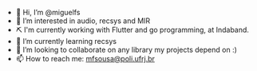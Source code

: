 - 👋 Hi, I’m @miguelfs
- 👀 I’m interested in audio, recsys and MIR
- ⛏️ I'm currently working with Flutter and go programming, at Indaband.
- 🌱 I’m currently learning recsys
- 💞️ I’m looking to collaborate on any library my projects depend on :)
- 📫 How to reach me: mfsousa@poli.ufrj.br

<!---
miguelfs/miguelfs is a ✨ special ✨ repository because its `README.md` (this file) appears on your GitHub profile.
You can click the Preview link to take a look at your changes.
--->
